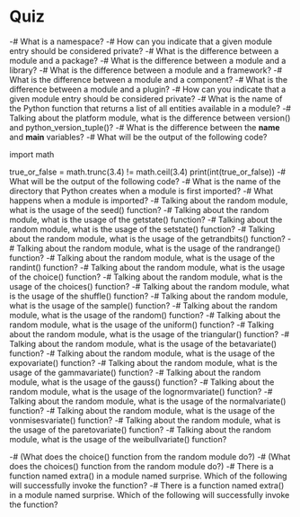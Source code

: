 # Quiz

-# What is a namespace?
-# How can you indicate that a given module entry should be considered private?
-# What is the difference between a module and a package?
-# What is the difference between a module and a library?
-# What is the difference between a module and a framework?
-# What is the difference between a module and a component?
-# What is the difference between a module and a plugin?
-# How can you indicate that a given module entry should be considered private?
-# What is the name of the Python function that returns a list of all entities available in a module?
-# Talking about the platform module, what is the difference between version() and python_version_tuple()?
-# What is the difference between the __name__ and __main__ variables?
 -# What will be the output of the following code?

import math
 
true_or_false = math.trunc(3.4) != math.ceil(3.4)
print(int(true_or_false))
-# What will be the output of the following code?
-# What is the name of the directory that Python creates when a module is first imported?
-# What happens when a module is imported?
-# Talking about the random module, what is the usage of the seed() function?
-# Talking about the random module, what is the usage of the getstate() function?
-# Talking about the random module, what is the usage of the setstate() function?
-# Talking about the random module, what is the usage of the getrandbits() function?
-# Talking about the random module, what is the usage of the randrange() function?
-# Talking about the random module, what is the usage of the randint() function?
-# Talking about the random module, what is the usage of the choice() function?
-# Talking about the random module, what is the usage of the choices() function?
-# Talking about the random module, what is the usage of the shuffle() function?
-# Talking about the random module, what is the usage of the sample() function?
-# Talking about the random module, what is the usage of the random() function?
-# Talking about the random module, what is the usage of the uniform() function?
-# Talking about the random module, what is the usage of the triangular() function?
-# Talking about the random module, what is the usage of the betavariate() function?
-# Talking about the random module, what is the usage of the expovariate() function?
-# Talking about the random module, what is the usage of the gammavariate() function?
-# Talking about the random module, what is the usage of the gauss() function?
-# Talking about the random module, what is the usage of the lognormvariate() function?
-# Talking about the random module, what is the usage of the normalvariate() function?
-# Talking about the random module, what is the usage of the vonmisesvariate() function?
-# Talking about the random module, what is the usage of the paretovariate() function?
-# Talking about the random module, what is the usage of the weibullvariate() function?

-# (What does the choice&#40;&#41; function from the random module do?)
-# (What does the choices&#40;&#41; function from the random module do?)
-# There is a function named extra() in a module named surprise. Which of the following will successfully invoke the function?
-# There is a function named extra() in a module named surprise. Which of the following will successfully invoke the function?
